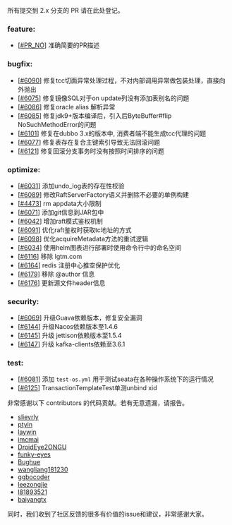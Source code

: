 所有提交到 2.x 分支的 PR 请在此处登记。

<!-- 请根据PR的类型添加 `变更记录` 到以下对应位置(feature/bugfix/optimize/test) 下 -->

### feature:
- [[#PR_NO](https://github.com/seata/seata/pull/PR_NO)] 准确简要的PR描述

### bugfix:
- [[#6090](https://github.com/seata/seata/pull/6090)] 修复tcc切面异常处理过程，不对内部调用异常做包装处理，直接向外抛出
- [[#6075](https://github.com/seata/seata/pull/6075)] 修复镜像SQL对于on update列没有添加表别名的问题
- [[#6086](https://github.com/seata/seata/pull/6086)] 修复oracle alias 解析异常
- [[#6085](https://github.com/seata/seata/pull/6085)] 修复jdk9+版本编译后，引入后ByteBuffer#flip NoSuchMethodError的问题
- [[#6101](https://github.com/seata/seata/pull/6101)] 修复在dubbo 3.x的版本中, 消费者端不能生成tcc代理的问题
- [[#6077](https://github.com/seata/seata/pull/6077)] 修复表存在复合主键索引导致无法回滚问题
- [[#6121](https://github.com/seata/seata/pull/6121)] 修复回滚分支事务时没有按照时间排序的问题

### optimize:
- [[#6031](https://github.com/seata/seata/pull/6031)] 添加undo_log表的存在性校验
- [[#6089](https://github.com/seata/seata/pull/6089)] 修改RaftServerFactory语义并删除不必要的单例构建
- [[#4473](https://github.com/seata/seata/pull/4473)] rm appdata大小限制
- [[#6071](https://github.com/seata/seata/pull/6071)] 添加git信息到JAR包中
- [[#6042](https://github.com/seata/seata/pull/6042)] 增加raft模式鉴权机制
- [[#6091](https://github.com/seata/seata/pull/6091)] 优化raft鉴权时获取tc地址的方式
- [[#6098](https://github.com/seata/seata/pull/6098)] 优化acquireMetadata方法的重试逻辑
- [[#6034](https://github.com/seata/seata/pull/6034)] 使用helm图表进行部署时使用命令行中的命名空间
- [[#6116](https://github.com/seata/seata/pull/6034)] 移除 lgtm.com 
- [[#6164](https://github.com/seata/seata/pull/6164)] redis 注册中心推空保护优化
- [[#6179](https://github.com/seata/seata/pull/6179)] 移除 @author 信息
- [[#6176](https://github.com/seata/seata/pull/6176)] 更新源文件header信息

### security:
- [[#6069](https://github.com/seata/seata/pull/6069)] 升级Guava依赖版本，修复安全漏洞
- [[#6144](https://github.com/seata/seata/pull/6144)] 升级Nacos依赖版本至1.4.6
- [[#6145](https://github.com/seata/seata/pull/6145)] 升级 jettison依赖版本至1.5.4
- [[#6147](https://github.com/seata/seata/pull/6147)] 升级 kafka-clients依赖至3.6.1

### test:
- [[#6081](https://github.com/seata/seata/pull/6081)] 添加 `test-os.yml` 用于测试seata在各种操作系统下的运行情况
- [[#6125](https://github.com/seata/seata/pull/6125)] TransactionTemplateTest单测unbind xid

非常感谢以下 contributors 的代码贡献。若有无意遗漏，请报告。

<!-- 请确保您的 GitHub ID 在以下列表中 -->
- [slievrly](https://github.com/slievrly)
- [ptyin](https://github.com/ptyin)
- [laywin](https://github.com/laywin)
- [imcmai](https://github.com/imcmai)
- [DroidEye2ONGU](https://github.com/DroidEye2ONGU)
- [funky-eyes](https://github.com/funky-eyes)
- [Bughue](https://github.com/Bughue)
- [wangliang181230](https://github.com/wangliang181230)
- [ggbocoder](https://github.com/ggbocoder)
- [leezongjie](https://github.com/leezongjie)
- [l81893521](https://github.com/l81893521)
- [baiyangtx](https://github.com/baiyangtx)

同时，我们收到了社区反馈的很多有价值的issue和建议，非常感谢大家。
